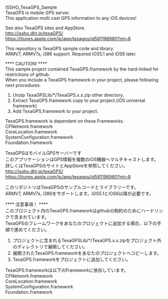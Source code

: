 ISSHO_TexaGPS_Sample  
TexaGPS is mobile GPS server.  
This application multi cast GPS information to any iOS devices!  

See also TexaGPS sites and AppStore.  
http://issho.dht.jp/texaGPS/  
https://itunes.apple.com/jp/app/texagps/id581198980?mt=8  
  
This repository is TexaGPS sample code and library.  
ARMV7, ARMV7s, i386 support. Required iOS5.1 and iOS6 later.  
  
**** CAUTION! ****  
This sample project contained TexaGPS.framework by the hard-linked for restrictions of github.   
When you include a TexaGPS framework in your project, please following next procedures.   
1. Unzip TexaGPSLib/*/TexaGPS.x.x.zip other directory.  
2. Extract TexaGPS.framework copy to your project.(iOS universal framework)  
3. Add TexaGPS.framework to your project.  

TexaGPS.framework is dependent on these Frameworks.   
CFNetwork.framework  
CoreLocation.framework  
SystemConfiguration.framework  
Foundation.framework  
  
  
  
TexaGPSはモバイルGPSサーバーです  
このアプリケーションはGPS情報を複数のiOS機器へマルチキャストします。  
詳しくはTexaGPSのサイトとAppStoreを参照してください。  
http://issho.dht.jp/texaGPS/  
https://itunes.apple.com/jp/app/texagps/id581198980?mt=8  
	
このリポジトリはTexaGPSのサンプルコードとライブラリーです。  
ARMV7, ARMV7s, i386をサポートします。iOS5.1とiOS6以降が必要です。  
  
**** 注意事項！ ****  
このプロジェクト内のTexaGPS.frameworkはgithubの制約のためにハードリンクで含まれています。  
TexaGPSのフレームワークをあなたのプロジェクトに追加する場合、以下の手順で進めてください。  
1. プロジェクトに含まれるTexaGPSLib/*/TexaGPS.x.x.zipをプロジェクト外のディレクトリで展開してください。  
2. 展開されたTexaGPS.frameworkをあなたのプロジェクトへコピーします。  
3. TexaGPS.frameworkをプロジェクトに追加してください。  

TexaGPS.frameworkは以下のFrameworkに依存しています。  
CFNetwork.framework  
CoreLocation.framework  
SystemConfiguration.framework  
Foundation.framework  
  